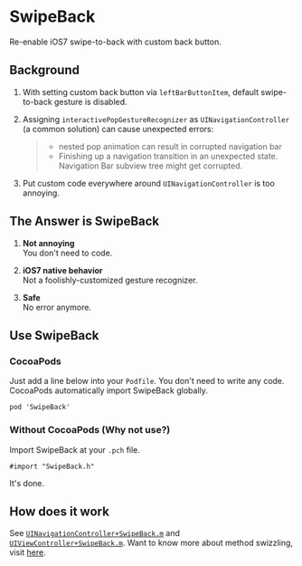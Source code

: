 # SwipeBack

Re-enable iOS7 swipe-to-back with custom back button.


## Background

1. With setting custom back button via `leftBarButtonItem`, default swipe-to-back gesture is disabled.
2. Assigning `interactivePopGestureRecognizer` as `UINavigationController` (a common solution) can cause unexpected errors:

    > - nested pop animation can result in corrupted navigation bar
    > - Finishing up a navigation transition in an unexpected state. Navigation Bar subview tree might get corrupted.

3. Put custom code everywhere around `UINavigationController` is too annoying.


## The Answer is SwipeBack

1. **Not annoying**  
You don't need to code.

2. **iOS7 native behavior**  
Not a foolishly-customized gesture recognizer.

3. **Safe**  
No error anymore.


## Use SwipeBack

### CocoaPods

Just add a line below into your `Podfile`. You don't need to write any code. CocoaPods automatically import SwipeBack globally.

```
pod 'SwipeBack'
```

### Without CocoaPods (Why not use?)

Import SwipeBack at your `.pch` file.

```
#import "SwipeBack.h"
```

It's done.


## How does it work

See [`UINavigationController+SwipeBack.m`](https://github.com/devxoul/SwipeBack/blob/master/SwipeBack/UINavigationController%2BSwipeBack.m) and [`UIViewController+SwipeBack.m`](https://github.com/devxoul/SwipeBack/blob/master/SwipeBack/UIViewController%2BSwipeBack.m). Want to know more about method swizzling, visit [here](http://nshipster.com/method-swizzling/).